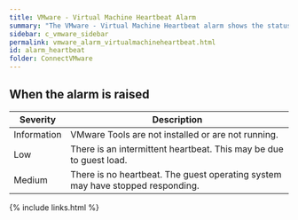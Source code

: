 ```yaml
---
title: VMware - Virtual Machine Heartbeat Alarm
summary: "The VMware - Virtual Machine Heartbeat alarm shows the status of communication between the VMware VirtualCenter and the VMware Tools on the virtual machine."
sidebar: c_vmware_sidebar
permalink: vmware_alarm_virtualmachineheartbeat.html
id: alarm_heartbeat
folder: ConnectVMware
---
```



## When the alarm is raised

Severity | Description
---------|------------
Information | VMware Tools are not installed or are not running.
Low | There is an intermittent heartbeat. This may be due to guest load.
Medium | There is no heartbeat. The guest operating system may have stopped responding.


{% include links.html %}
